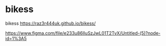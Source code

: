 # bikess
bikess
https://raz3r444uk.github.io/bikess/

https://www.figma.com/file/e233u86lIuSzJwL01T2TvX/Untitled-(5)?node-id=1%3A5
